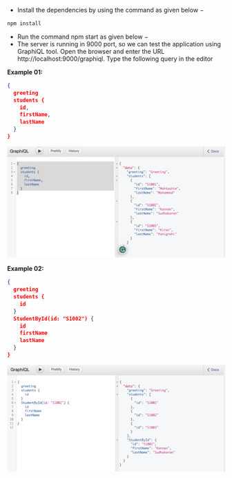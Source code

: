 

- Install the dependencies by using the command as given below −


```bash
npm install
```


- Run the command npm start as given below −
- The server is running in 9000 port, so we can test the application using GraphiQL tool. Open the browser and enter the URL http://localhost:9000/graphiql. Type the following query in the editor


**Example 01:**

```json
{
  greeting
  students {
    id,
    firstName,
    lastName
  }
}
```
![Alt text](image-1.png)


**Example 02:**

```json
{
  greeting
  students {
    id
  }
  StudentById(id: "S1002") {
    id
    firstName
    lastName
  }
}

```

![Alt text](image.png)